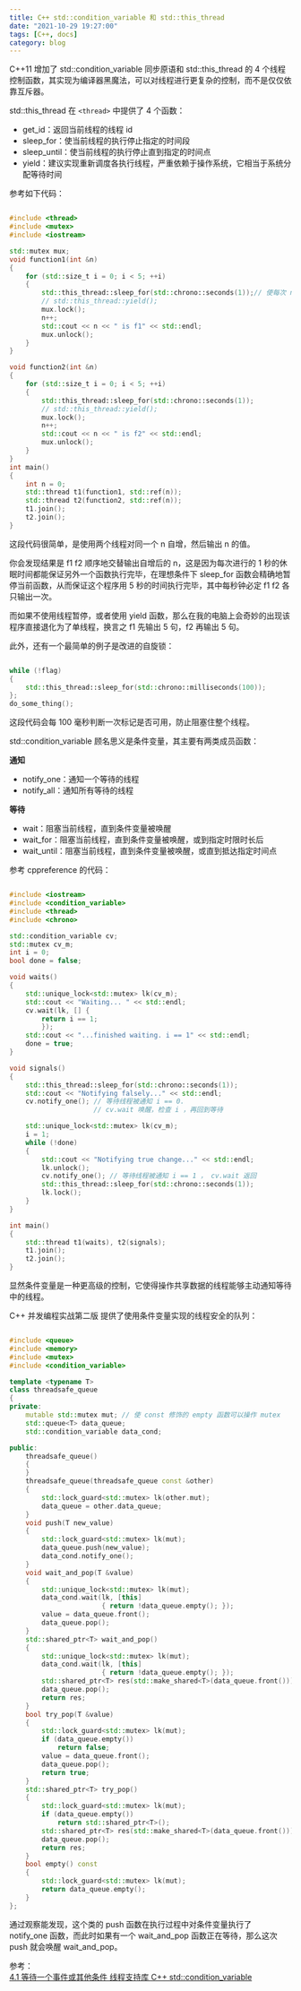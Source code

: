 ```yaml
---
title: C++ std::condition_variable 和 std::this_thread
date: "2021-10-29 19:27:00"
tags: [C++, docs]
category: blog
---
```

C++11 增加了 std::condition\_variable 同步原语和 std::this\_thread 的 4 个线程控制函数，其实现为编译器黑魔法，可以对线程进行更复杂的控制，而不是仅仅依靠互斥器。

<!-- more -->

std::this\_thread 在 `<thread>` 中提供了 4 个函数：

- get\_id：返回当前线程的线程 id
- sleep\_for：使当前线程的执行停止指定的时间段
- sleep\_until：使当前线程的执行停止直到指定的时间点
- yield：建议实现重新调度各执行线程，严重依赖于操作系统，它相当于系统分配等待时间

参考如下代码：

```cpp

#include <thread>
#include <mutex>
#include <iostream>

std::mutex mux;
void function1(int &n)
{
    for (std::size_t i = 0; i < 5; ++i)
    {
        std::this_thread::sleep_for(std::chrono::seconds(1));// 使每次 n 自增前都休眠 1 秒
        // std::this_thread::yield();
        mux.lock();
        n++;
        std::cout << n << " is f1" << std::endl;
        mux.unlock();
    }
}

void function2(int &n)
{
    for (std::size_t i = 0; i < 5; ++i)
    {
        std::this_thread::sleep_for(std::chrono::seconds(1));
        // std::this_thread::yield();
        mux.lock();
        n++;
        std::cout << n << " is f2" << std::endl;
        mux.unlock();
    }
}
int main()
{
    int n = 0;
    std::thread t1(function1, std::ref(n));
    std::thread t2(function2, std::ref(n));
    t1.join();
    t2.join();
}

```

这段代码很简单，是使用两个线程对同一个 n 自增，然后输出 n 的值。

你会发现结果是 f1 f2 顺序地交替输出自增后的 n，这是因为每次进行的 1 秒的休眠时间都能保证另外一个函数执行完毕，在理想条件下 sleep\_for 函数会精确地暂停当前函数，从而保证这个程序用 5 秒的时间执行完毕，其中每秒钟必定 f1 f2 各只输出一次。

而如果不使用线程暂停，或者使用 yield 函数，那么在我的电脑上会奇妙的出现该程序直接退化为了单线程，换言之 f1 先输出 5 句，f2 再输出 5 句。

此外，还有一个最简单的例子是改进的自旋锁：

```cpp

while (!flag)
{
    std::this_thread::sleep_for(std::chrono::milliseconds(100));
};
do_some_thing();

```

这段代码会每 100 毫秒判断一次标记是否可用，防止阻塞住整个线程。

std::condition\_variable 顾名思义是条件变量，其主要有两类成员函数：

**通知**

- notify\_one：通知一个等待的线程
- notify\_all：通知所有等待的线程

**等待**

- wait：阻塞当前线程，直到条件变量被唤醒
- wait\_for：阻塞当前线程，直到条件变量被唤醒，或到指定时限时长后
- wait\_until：阻塞当前线程，直到条件变量被唤醒，或直到抵达指定时间点

参考 cppreference 的代码：

```cpp

#include <iostream>
#include <condition_variable>
#include <thread>
#include <chrono>

std::condition_variable cv;
std::mutex cv_m;
int i = 0;
bool done = false;

void waits()
{
    std::unique_lock<std::mutex> lk(cv_m);
    std::cout << "Waiting... " << std::endl;
    cv.wait(lk, [] {
        return i == 1;
        });
    std::cout << "...finished waiting. i == 1" << std::endl;
    done = true;
}

void signals()
{
    std::this_thread::sleep_for(std::chrono::seconds(1));
    std::cout << "Notifying falsely..." << std::endl;
    cv.notify_one(); // 等待线程被通知 i == 0.
                     // cv.wait 唤醒，检查 i ，再回到等待

    std::unique_lock<std::mutex> lk(cv_m);
    i = 1;
    while (!done)
    {
        std::cout << "Notifying true change..." << std::endl;
        lk.unlock();
        cv.notify_one(); // 等待线程被通知 i == 1 ， cv.wait 返回
        std::this_thread::sleep_for(std::chrono::seconds(1));
        lk.lock();
    }
}

int main()
{
    std::thread t1(waits), t2(signals);
    t1.join();
    t2.join();
}

```

显然条件变量是一种更高级的控制，它使得操作共享数据的线程能够主动通知等待中的线程。

C++ 并发编程实战第二版 提供了使用条件变量实现的线程安全的队列：

```cpp

#include <queue>
#include <memory>
#include <mutex>
#include <condition_variable>

template <typename T>
class threadsafe_queue
{
private:
    mutable std::mutex mut; // 使 const 修饰的 empty 函数可以操作 mutex
    std::queue<T> data_queue;
    std::condition_variable data_cond;

public:
    threadsafe_queue()
    {
    }
    threadsafe_queue(threadsafe_queue const &other)
    {
        std::lock_guard<std::mutex> lk(other.mut);
        data_queue = other.data_queue;
    }
    void push(T new_value)
    {
        std::lock_guard<std::mutex> lk(mut);
        data_queue.push(new_value);
        data_cond.notify_one();
    }
    void wait_and_pop(T &value)
    {
        std::unique_lock<std::mutex> lk(mut);
        data_cond.wait(lk, [this]
                       { return !data_queue.empty(); });
        value = data_queue.front();
        data_queue.pop();
    }
    std::shared_ptr<T> wait_and_pop()
    {
        std::unique_lock<std::mutex> lk(mut);
        data_cond.wait(lk, [this]
                       { return !data_queue.empty(); });
        std::shared_ptr<T> res(std::make_shared<T>(data_queue.front()));
        data_queue.pop();
        return res;
    }
    bool try_pop(T &value)
    {
        std::lock_guard<std::mutex> lk(mut);
        if (data_queue.empty())
            return false;
        value = data_queue.front();
        data_queue.pop();
        return true;
    }
    std::shared_ptr<T> try_pop()
    {
        std::lock_guard<std::mutex> lk(mut);
        if (data_queue.empty())
            return std::shared_ptr<T>();
        std::shared_ptr<T> res(std::make_shared<T>(data_queue.front()));
        data_queue.pop();
        return res;
    }
    bool empty() const
    {
        std::lock_guard<std::mutex> lk(mut);
        return data_queue.empty();
    }
};

```

通过观察能发现，这个类的 push 函数在执行过程中对条件变量执行了 notify\_one 函数，而此时如果有一个 wait\_and\_pop 函数正在等待，那么这次 push 就会唤醒 wait\_and\_pop。

<div class="ref-label">参考：</div>
<div class="ref-list">
<a href="https://www.bookstack.cn/read/CPP-Concurrency-In-Action-2ed-2019/content-chapter4-4.1-chinese.md">
4.1 等待一个事件或其他条件
</a>
<a href="https://zh.cppreference.com/w/cpp/thread">
线程支持库
</a>
<a href="https://zh.cppreference.com/w/cpp/thread/condition_variable">
C++ std::condition_variable
</a>
</div>
